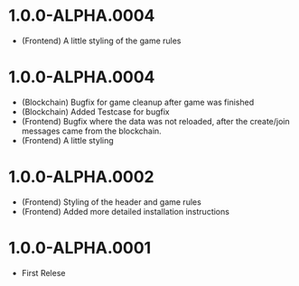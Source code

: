 # 1.0.0-ALPHA.0004
* (Frontend) A little styling of the game rules

# 1.0.0-ALPHA.0004
* (Blockchain) Bugfix for game cleanup after game was finished 
* (Blockchain) Added Testcase for bugfix
* (Frontend) Bugfix where the data was not reloaded, after the create/join messages came from the blockchain.
* (Frontend) A little styling

# 1.0.0-ALPHA.0002
* (Frontend) Styling of the header and game rules
* (Frontend) Added more detailed installation instructions

# 1.0.0-ALPHA.0001
* First Relese